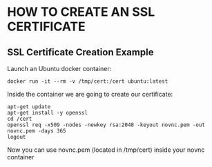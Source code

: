 # HOW TO CREATE AN SSL CERTIFICATE

## SSL Certificate Creation Example
Launch an Ubuntu docker container:
```
docker run -it --rm -v /tmp/cert:/cert ubuntu:latest
```
Inside the container we are going to create our certificate:
```
apt-get update
apt-get install -y openssl
cd /cert
openssl req -x509 -nodes -newkey rsa:2048 -keyout novnc.pem -out novnc.pem -days 365
logout
```
Now you can use novnc.pem (located in /tmp/cert) inside your novnc container
